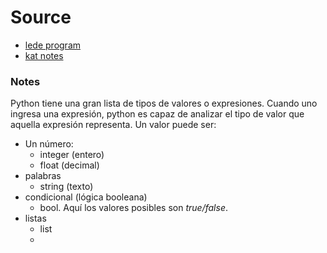 # Source
- [lede program](https://github.com/ledeprogram/courses/blob/de2a8c6d7d3aec06faa62eaef6267a6699e4ce70/databases/01%20Lists.ipynb)
- [kat notes](https://github.com/FCOM-COM208/syllabus/blob/8304dea201077a402487a95d05d2dd699ddde91c/Material%20de%20Clases/0927-python-01/colab.md)

### Notes
Python tiene una gran lista de tipos de valores  o expresiones. Cuando uno ingresa una expresión, python es capaz de analizar el tipo de valor que aquella expresión representa. Un valor puede ser:
- Un número:
  - integer (entero)
  - float (decimal)
- palabras
  - string (texto)
- condicional (lógica booleana)
  - bool. Aquí los valores posibles son _true/false_.
- listas
   - list
   - 
  
